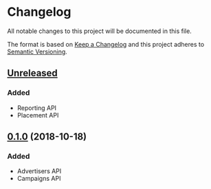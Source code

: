 # Changelog
All notable changes to this project will be documented in this file.

The format is based on [Keep a Changelog](http://keepachangelog.com/en/1.0.0/)
and this project adheres to [Semantic Versioning](http://semver.org/spec/v2.0.0.html).

## [Unreleased]
### Added
- Reporting API
- Placement API

## [0.1.0] (2018-10-18)
### Added
- Advertisers API
- Campaigns API

[Unreleased]: https://github.com/ad2games/tubemogul_api/compare/v0.1.0...HEAD
[0.1.0]: https://github.com/ad2games/tubemogul_api/commits/v0.1.0
